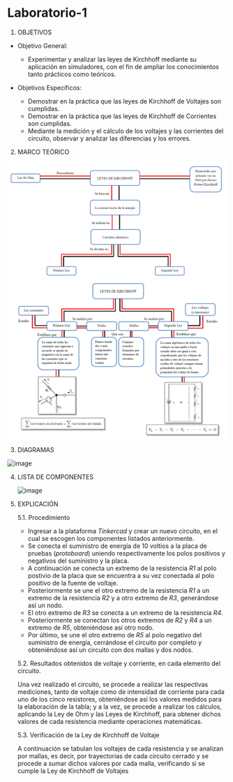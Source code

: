 # Laboratorio-1
1. OBJETIVOS
- Objetivo General:

    - Experimentar y analizar las leyes de Kirchhoff mediante su aplicación en simuladores, con el fin de ampliar los conocimientos tanto prácticos como teóricos.

- Objetivos Específicos:

    - Demostrar en la práctica que las leyes de Kirchhoff de Voltajes son cumplidas.
    - Demostrar en la práctica que las leyes de Kirchhoff de Corrientes son cumplidas.
    - Mediante la medición y el cálculo de los voltajes y las corrientes del circuito, observar y analizar las diferencias y los errores.

2. MARCO TEÓRICO

![image](https://github.com/Matthew-Benitez/Laboratorio-1/blob/main/2020-12-18%20(6).png?raw=true)
![image](https://github.com/Matthew-Benitez/Laboratorio-1/blob/main/2020-12-18%20(8).png?raw=true)

3. DIAGRAMAS

![image](https://user-images.githubusercontent.com/75439689/102423835-df314a00-3fd7-11eb-983d-872db8574a41.png)

4. LISTA DE COMPONENTES

    ![image](https://user-images.githubusercontent.com/75439689/102730398-a6101700-4302-11eb-9f95-6f5b309824eb.png)
5. EXPLICACIÓN

   5.1. Procedimiento

     - Ingresar a la plataforma *Tinkercad* y crear un nuevo circuito, en el cual se escogen los componentes listados anteriormente.
     - Se conecta el suministro de energía de 10 voltios a la placa de pruebas (*protoboard*) uniendo respectivamente los polos positivos y negativos del suministro y la placa.
     - A continuación se conecta un extremo de la resistencia *R1* al polo postivio de la placa que se encuentra a su vez conectada al polo positivo de la fuente de voltaje.
     - Posteriormente se une el otro extremo de la resistencia *R1* a un extremo de la resistencia *R2* y a otro extremo de *R3*, generándose así un nodo.
     - El otro extremo de *R3* se conecta a un extremo de la resistencia *R4*.
     - Posteriormente se conectan los otros extremos de *R2* y *R4* a un extremo de *R5*, obteniéndose así otro nodo.
     - Por último, se une el otro extremo de *R5* al polo negativo del suministro de energía, cerrándose el circuito por completo y obteniéndose así un circuito con dos mallas y dos nodos.
     
    5.2. Resultados obtenidos de voltaje y corriente, en cada elemento del circuito.
    
      Una vez realizado el circuito, se procede a realizar las respectivas mediciones, tanto de voltaje como de intensidad de corriente para cada uno de los cinco resistores, obteniéndose así los valores medidos para la elaboración de la tabla; y a la vez, se procede a realizar los cálculos, aplicando la Ley de Ohm y las Leyes de Kirchhoff, para obtener dichos valores de cada resistencia mediante operaciones matemáticas.
      
   5.3. Verificación de la Ley de Kirchhoff de Voltaje
   
      A continuación se tabulan los voltajes de cada resistencia y se analizan por mallas, es decir, por trayectorias de cada circuito cerrado y se procede a sumar dichos valores por cada malla, verificando si se cumple la Ley de Kirchhoff de Voltajes
      
     
     
     
